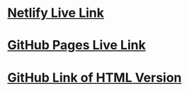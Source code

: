 # [Netlify Live Link](https://starlit-gelato-5dcc71.netlify.app/)
# [GitHub Pages Live Link](https://g-nbo.github.io/html-fashion-blog/)
# [GitHub Link of HTML Version](https://github.com/g-nbo/html-fashion-blog)
